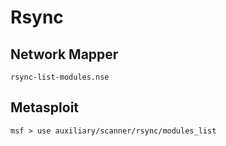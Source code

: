 # Rsync

## Network Mapper

```
rsync-list-modules.nse
```

## Metasploit

```
msf > use auxiliary/scanner/rsync/modules_list
```